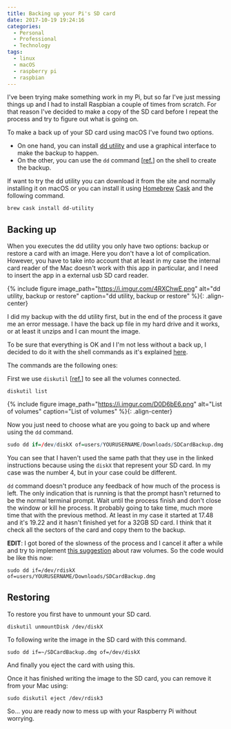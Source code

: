 ```yaml
---
title: Backing up your Pi's SD card
date: 2017-10-19 19:24:16
categories:
  - Personal
  - Professional
  - Technology
tags:
  - linux
  - macOS
  - raspberry pi
  - raspbian
---
```

I've been trying make something work in my Pi, but so far I've just messing things up and I had to install Raspbian a couple of times from scratch. For that reason I've decided to make a copy of the SD card before I repeat the process and try to figure out what is going on.

To make a back up of your SD card using macOS I've found two options.

  * On one hand, you can install [dd utility](https://github.com/thefanclub/dd-utility) and use a graphical interface to make the backup to happen.
  * On the other, you can use the `dd` command [[ref.](https://ss64.com/osx/dd.html)] on the shell to create the backup.

If want to try the dd utility you can download it from the site and normally installing it on macOS or you can install it using [Homebrew](https://brew.sh) [Cask](https://caskroom.github.io) and the following command.

```shell
brew cask install dd-utility
```

## Backing up

When you executes the dd utility you only have two options: backup or restore a card with an image. Here you don't have a lot of complication. However, you have to take into account that at least in my case the internal card reader of the Mac doesn't work with this app in particular, and I need to insert the app in a external usb SD card reader.

{% include figure image_path="https://i.imgur.com/4RXChwE.png" alt="dd utility, backup or restore" caption="dd utility, backup or restore" %}{: .align-center} 

I did my backup with the dd utility first, but in the end of the process it gave me an error message. I have the back up file in my hard drive and it works, or at least it unzips and I can mount the image.

To be sure that everything is OK and I I'm not less without a back up, I decided to do it with the shell commands as it's explained [here](https://thepihut.com/blogs/raspberry-pi-tutorials/17789160-backing-up-and-restoring-your-raspberry-pis-sd-card).

The commands are the following ones:

First we use `diskutil` [[ref.](https://ss64.com/osx/diskutil.html)] to see all the volumes connected.

```shell
diskutil list
```

{% include figure image_path="https://i.imgur.com/D0D6bE6.png" alt="List of volumes" caption="List of volumes" %}{: .align-center} 

Now you just need to choose what are you going to back up and where using the `dd` command.

```R
sudo dd if=/dev/diskX of=users/YOURUSERNAME/Downloads/SDCardBackup.dmg
```

You can see that I haven't used the same path that they use in the linked instructions because using the `diskX` that represent your SD card. In my case was the number 4, but in your case could be different.

`dd` command doesn't produce any feedback of how much of the process is left. The only indication that is running is that the prompt hasn't returned to be the normal terminal prompt. Wait until the process finish and don't close the window or kill he process. It probably going to take time, much more time that with the previous method. At least in my case it started at 17.48 and it's 19.22 and it hasn't finished yet for a 32GB SD card. I think that it check all the sectors of the card and copy them to the backup.

**EDIT**: I got bored of the slowness of the process and I cancel it after a while and try to implement [this suggestion](http://daoyuan.li/solution-dd-too-slow-on-mac-os-x/) about raw volumes. So the code would be like this now:

```shell
sudo dd if=/dev/rdiskX of=users/YOURUSERNAME/Downloads/SDCardBackup.dmg
```

## Restoring

To restore you first have to unmount your SD card.

```shell
diskutil unmountDisk /dev/diskX
```

To following write the image in the SD card with this command.

```shell
sudo dd if=~/SDCardBackup.dmg of=/dev/diskX
```

And finally you eject the card with using this.

Once it has finished writing the image to the SD card, you can remove it from your Mac using:

```shell
sudo diskutil eject /dev/rdisk3
```

So… you are ready now to mess up with your Raspberry Pi without worrying.

